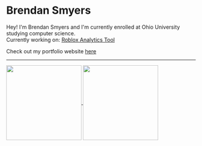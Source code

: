# Brendan Smyers
Hey! I'm Brendan Smyers and I'm currently enrolled at Ohio University studying computer science.<br>
Currently working on: [Roblox Analytics Tool](https://github.com/b-smyers/roblox-analytics)

Check out my portfolio website [here](https://b-smyers.github.io/)

---

<a href="https://github.com/anuraghazra/github-readme-stats">
  <img height=200 align="center" src="https://github-readme-stats.vercel.app/api?username=b-smyers&count_private=true&hide_rank=true&show_icons=true&theme=calm" />
</a>
<a href="https://github.com/anuraghazra/convoychat">
  <img height=200 align="center" src="https://github-readme-stats.vercel.app/api/top-langs/?username=b-smyers&layout=compact&size_weight=0.5&count_weight=0.5&theme=calm" />
</a>

